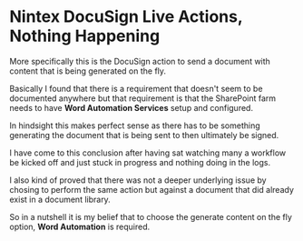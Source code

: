 # Nintex DocuSign Live Actions, Nothing Happening

More specifically this is the DocuSign action to send a document with content that is being generated on the fly.

Basically I found that there is a requirement that doesn't seem to be documented anywhere but that requirement is that the SharePoint farm
needs to have **Word Automation Services** setup and configured.

In hindsight this makes perfect sense as there has to be something generating the document that is being sent to then ultimately be signed.

I have come to this conclusion after having sat watching many a workflow be kicked off and just stuck in progress and nothing doing in the
logs.

I also kind of proved that there was not a deeper underlying issue by chosing to perform the same action but against a document that did
already exist in a document library.

So in a nutshell it is my belief that to choose the generate content on the fly option, **Word Automation** is required.
